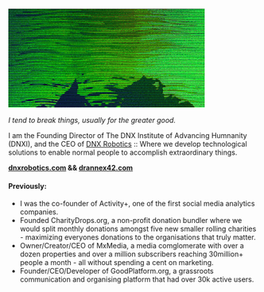 <a title="Click to go to Drannex42.com" href="https://drannex42.com"><img src="https://github.com/drannex42/drannex42/blob/master/tumblr_5402a664c428e8a398ab73c5dbae395e_61f6b6ae_2048.gif?raw=true"></a>

*I tend to break things, usually for the greater good.*

I am the Founding Director of The DNX Institute of Advancing Humnanity (DNXI), and the CEO of [DNX Robotics](https://dnxrobotics.com) :: Where we develop technological solutions to enable normal people to accomplish extraordinary things.

**[dnxrobotics.com](https://dnxrobotics.com) && [drannex42.com](https://drannex42.com)**

####  Previously:
- I was the co-founder of Activity+, one of the first social media analytics companies.
- Founded CharityDrops.org, a non-profit donation bundler where we would split monthly donations amongst five new smaller rolling charities - maximizing everyones donations to the organisations that truly matter. 
- Owner/Creator/CEO of MxMedia, a media comglomerate with over a dozen properties and over a million subscribers reaching 30million+ people a month - all without spending a cent on marketing.
- Founder/CEO/Developer of GoodPlatform.org, a grassroots communication and organising platform that had over 30k active users. 
